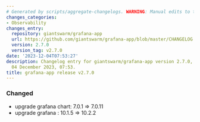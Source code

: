 ```yaml
---
# Generated by scripts/aggregate-changelogs. WARNING: Manual edits to this files will be overwritten.
changes_categories:
- Observability
changes_entry:
  repository: giantswarm/grafana-app
  url: https://github.com/giantswarm/grafana-app/blob/master/CHANGELOG.md#270---2023-12-04
  version: 2.7.0
  version_tag: v2.7.0
date: '2023-12-04T07:53:27'
description: Changelog entry for giantswarm/grafana-app version 2.7.0, published on
  04 December 2023, 07:53.
title: grafana-app release v2.7.0
---
```


### Changed
- upgrade grafana chart: 7.0.1 => 7.0.11
- upgrade grafana : 10.1.5 => 10.2.2
